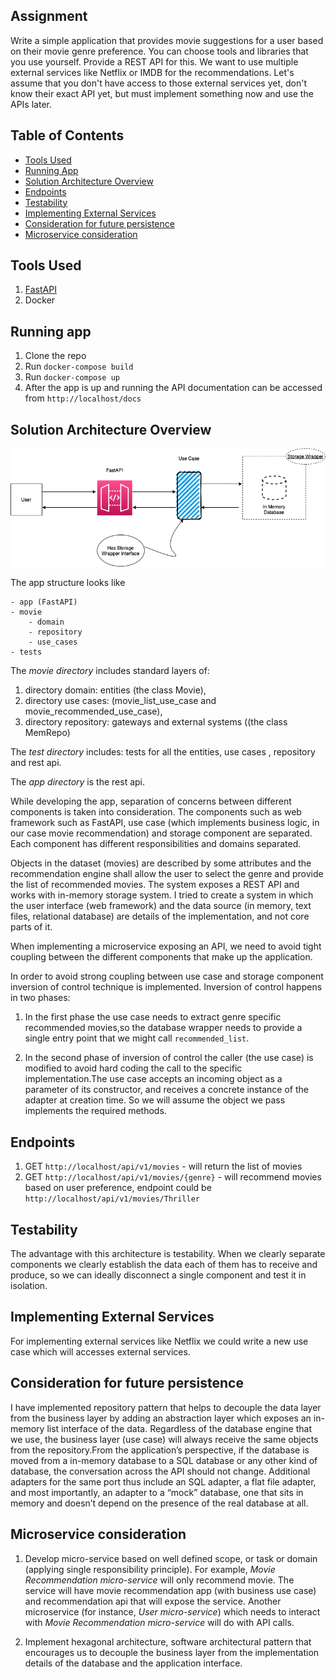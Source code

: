 ## Assignment

Write a simple application that provides movie suggestions for a user based on their movie genre preference. You can choose tools and libraries that you use yourself. Provide a REST API for this. We want to use multiple external services like Netflix or IMDB for the recommendations. Let's assume that you don't have access to those external services yet, don't know their exact API yet, but must implement something now and use the APIs later.  

## Table of Contents

*   [Tools Used](#tools-used)
*   [Running App](#running-app)
*   [Solution Architecture Overview](#solution-architecture-overview)
*   [Endpoints](#endpoints)
*   [Testability ](#testability)
*   [Implementing External Services](#implementing-external-services)
*   [Consideration for future persistence](#consideration-for-future-persistence)
*   [Microservice consideration](#microservice-consideration)

## Tools Used

1. [FastAPI](https://fastapi.tiangolo.com)
2. Docker

## Running app

1. Clone the repo
2. Run `docker-compose build` 
2. Run `docker-compose up` 
3. After the app is up and running the API documentation can be accessed from `http://localhost/docs`


## Solution Architecture Overview

![img](movie-recommendation-app.png)

The app structure looks like 

```
- app (FastAPI)
- movie 
    - domain 
    - repository
    - use_cases
- tests
```

The *movie directory* includes standard layers of:

1. directory domain: entities (the class Movie), 
2. directory use cases: (movie_list_use_case and movie_recommended_use_case),
3. directory repository: gateways and external systems ((the class MemRepo)

The *test directory* includes: tests for all the entities, use cases , repository and rest api.

The *app directory* is the rest api.

While developing the app, separation of concerns between different components is taken into consideration. The components such as web framework such as FastAPI, use case (which implements business logic, in our case movie recommendation) and storage component are separated. Each component has different responsibilities and domains separated.

Objects in the dataset (movies) are described by some attributes and the recommendation engine shall allow the user to select the genre and provide the list of recommended movies. The system exposes a REST API and works with in-memory storage system. I tried to create a system in which the user interface (web framework) and the data source (in memory, text files, relational database) are details of the implementation, and not core parts of it.


When implementing a microservice exposing an API, we need to avoid tight coupling between the different components that make up the application. 

In order to avoid strong coupling between use case and storage component inversion of control technique is implemented. Inversion of control happens in two phases: 

1. In the first phase the use case needs to extract genre specific recommended movies,so the database wrapper needs to provide a single entry point that we might call `recommended_list`.

2. In the second phase of inversion of control the caller (the use case) is modified to avoid hard coding the call to the specific implementation.The use case accepts an incoming object as a parameter of its constructor, and receives a concrete instance of the adapter at creation time. So we will assume the object we pass implements the required methods. 

## Endpoints

1. GET `http://localhost/api/v1/movies` - will return the list of movies
2. GET `http://localhost/api/v1/movies/{genre}` - will recommend movies based on user preference, endpoint could be `http://localhost/api/v1/movies/Thriller`

## Testability 

The advantage with this architecture is testability. When we clearly separate components we clearly establish the data each of them has to receive and produce, so we can ideally disconnect a single component and test it in isolation.


## Implementing External Services
For implementing external services like Netflix we could write a new use case which will accesses external services. 


## Consideration for future persistence

I have implemented repository pattern that helps to decouple the data layer from the business layer by adding an abstraction layer which exposes an in-memory list interface of the data. Regardless of the database engine that we use, the business layer (use case) will always receive the same objects from the repository.From the application’s perspective, if the database is moved from a in-memory database to a SQL database or any other kind of database, the conversation across the API should not change. Additional adapters for the same port thus include an SQL adapter, a flat file adapter, and most importantly, an adapter to a “mock” database, one that sits in memory and doesn’t depend on the presence of the real database at all.

## Microservice consideration

1. Develop micro-service based on well defined scope, or task or domain (applying single responsibility principle). For example, *Movie Recommendation micro-service* will only recommend movie. The service will have movie recommendation app (with business use case) and recommendation api that will expose the service. Another microservice (for instance, *User micro-service*) which needs to interact with *Movie Recommendation micro-service* will do with API calls.

2. Implement hexagonal architecture, software architectural pattern that encourages us to decouple the business layer from the implementation details of the database and the application interface.

 

